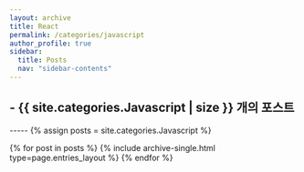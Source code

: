 ```yaml
---
layout: archive
title: React
permalink: /categories/javascript
author_profile: true
sidebar:
  title: Posts
  nav: "sidebar-contents"
---
```


<h2> - {{ site.categories.Javascript | size }} 개의 포스트 </h2>
-----
{% assign posts = site.categories.Javascript %}


{% for post in posts %}
  {% include archive-single.html type=page.entries_layout %}
{% endfor %}
